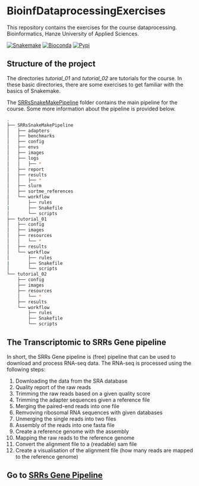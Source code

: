 # BioinfDataprocessingExercises

This repository contains the exercises for the course dataprocessing. 
Bioinformatics, Hanze University of Applied Sciences.

[![Snakemake](https://img.shields.io/badge/snakemake-≥5.6.0-brightgreen.svg?style=flat)](https://snakemake.readthedocs.io)
[![Bioconda](https://img.shields.io/conda/dn/bioconda/snakemake.svg?label=Bioconda)](https://bioconda.github.io/recipes/snakemake/README.html)
[![Pypi](https://img.shields.io/pypi/pyversions/snakemake.svg)](https://pypi.org/project/snakemake)

## Structure of the project

The directories *tutorial_01* and *tutorial_02* are tutorials for the course. In these basic directories, there are some exercises to get familiar with the basics of Snakemake.

The [SRRsSnakeMakePipeline](SRRsSnakeMakePipeline/README.md) folder contains the main pipeline for the course. Some more information about the pipeline is provided below.

```bash
.
├── SRRsSnakeMakePipeline
│   ├── adapters
│   ├── benchmarks
│   ├── config
│   ├── envs
│   ├── images
│   ├── logs
│   │   ├── *
│   ├── report
│   ├── results
│   │   ├── *
│   ├── slurm
│   ├── sortme_references
│   └── workflow
│       ├── rules
|       ├── Snakefile
│       └── scripts
├── tutorial_01
│   ├── config
│   ├── images
│   ├── resources
│   │   └── *
│   ├── results
│   └── workflow
│       ├── rules
|       ├── Snakefile
│       └── scripts
└── tutorial_02
    ├── config
    ├── images
    ├── resources
    │   └── *
    ├── results
    └── workflow
        ├── rules
        ├── Snakefile
        └── scripts
```

## The Transcriptomic to SRRs Gene pipeline

In short, the SRRs Gene pipeline is (free) pipeline that can be used to download and process RNA-seq data. The RNA-seq is processed using the following steps:

1. Downloading the data from the SRA database
2. Quality report of the raw reads
3. Trimming the raw reads based on a given quality score
4. Trimming the adapter sequences given a reference file
5. Merging the paired-end reads into one file
6. Remvoving ribosomal RNA sequences with given databases
7. Unmerging the single reads into two files
8. Assembly of the reads into one fasta file
9. Create a reference genome with the assembly
10. Mapping the raw reads to the reference genome
11. Convert the alignment file to a (readable) sam file
12. Create a visualisation of the alignment file (how many reads are mapped to the reference genome)

## Go to [SRRs Gene Pipeline](SRRsSnakeMakePipeline/README.md)
